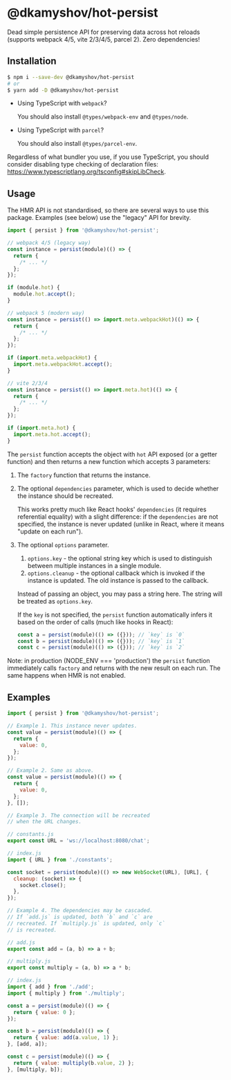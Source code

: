 # @dkamyshov/hot-persist

Dead simple persistence API for preserving data across hot reloads (supports webpack 4/5, vite 2/3/4/5, parcel 2). Zero dependencies!

## Installation

```sh
$ npm i --save-dev @dkamyshov/hot-persist
# or
$ yarn add -D @dkamyshov/hot-persist
```

- Using TypeScript with `webpack`?

  You should also install `@types/webpack-env` and `@types/node`.

- Using TypeScript with `parcel`?

  You should also install `@types/parcel-env`.

Regardless of what bundler you use, if you use TypeScript, you should consider disabling type checking of declaration files: https://www.typescriptlang.org/tsconfig#skipLibCheck.

## Usage

The HMR API is not standardised, so there are several ways to use this package. Examples (see below) use the "legacy" API for brevity.

```js
import { persist } from '@dkamyshov/hot-persist';

// webpack 4/5 (legacy way)
const instance = persist(module)(() => {
  return {
    /* ... */
  };
});

if (module.hot) {
  module.hot.accept();
}

// webpack 5 (modern way)
const instance = persist(() => import.meta.webpackHot)(() => {
  return {
    /* ... */
  };
});

if (import.meta.webpackHot) {
  import.meta.webpackHot.accept();
}

// vite 2/3/4
const instance = persist(() => import.meta.hot)(() => {
  return {
    /* ... */
  };
});

if (import.meta.hot) {
  import.meta.hot.accept();
}
```

The `persist` function accepts the object with `hot` API exposed (or a getter function) and then returns a new function which accepts 3 parameters:

1. The `factory` function that returns the instance.
2. The optional `dependencies` parameter, which is used to decide whether the instance should be recreated.

   This works pretty much like React hooks' `dependencies` (it requires referential equality) with a slight difference: if the `dependencies` are not specified, the instance is never updated (unlike in React, where it means "update on each run").

3. The optional `options` parameter.

   1. `options.key` - the optional string key which is used to distinguish between multiple instances in a single module.
   2. `options.cleanup` - the optional callback which is invoked if the instance is updated. The old instance is passed to the callback.

   Instead of passing an object, you may pass a string here. The string will be treated as `options.key`.

   If the `key` is not specified, the `persist` function automatically infers it based on the order of calls (much like hooks in React):

   ```js
   const a = persist(module)(() => ({})); // `key` is `0`
   const b = persist(module)(() => ({})); // `key` is `1`
   const c = persist(module)(() => ({})); // `key` is `2`
   ```

Note: in production (NODE_ENV === 'production') the `persist` function immediately calls `factory` and returns with the new result on each run. The same happens when HMR is not enabled.

## Examples

```js
import { persist } from '@dkamyshov/hot-persist';

// Example 1. This instance never updates.
const value = persist(module)(() => {
  return {
    value: 0,
  };
});

// Example 2. Same as above.
const value = persist(module)(() => {
  return {
    value: 0,
  };
}, []);

// Example 3. The connection will be recreated
// when the URL changes.

// constants.js
export const URL = 'ws://localhost:8080/chat';

// index.js
import { URL } from './constants';

const socket = persist(module)(() => new WebSocket(URL), [URL], {
  cleanup: (socket) => {
    socket.close();
  },
});

// Example 4. The dependencies may be cascaded.
// If `add.js` is updated, both `b` and `c` are
// recreated. If `multiply.js` is updated, only `c`
// is recreated.

// add.js
export const add = (a, b) => a + b;

// multiply.js
export const multiply = (a, b) => a * b;

// index.js
import { add } from './add';
import { multiply } from './multiply';

const a = persist(module)(() => {
  return { value: 0 };
});

const b = persist(module)(() => {
  return { value: add(a.value, 1) };
}, [add, a]);

const c = persist(module)(() => {
  return { value: multiply(b.value, 2) };
}, [multiply, b]);
```
